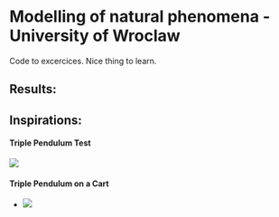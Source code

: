 # Modelling of natural phenomena - University of Wroclaw

Code to excercices. Nice thing to learn.

## Results:


## Inspirations:
#### Triple Pendulum Test
[![](https://img.youtube.com/vi/WMPOvmozGMc/0.jpg)](https://www.youtube.com/watch?v=WMPOvmozGMc)
 
#### Triple Pendulum on a Cart
- [![](https://img.youtube.com/vi/cyN-CRNrb3E/0.jpg)](https://www.youtube.com/watch?v=cyN-CRNrb3E)
